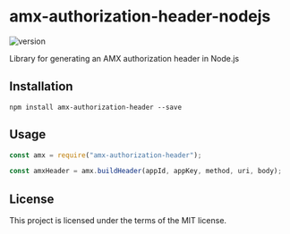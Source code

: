 # amx-authorization-header-nodejs

![version](https://img.shields.io/badge/version-1.0.2-green.svg?cacheSeconds=2592000)

Library for generating an AMX authorization header in Node.js

## Installation

```
npm install amx-authorization-header --save
```

## Usage

```javascript
const amx = require("amx-authorization-header");

const amxHeader = amx.buildHeader(appId, appKey, method, uri, body);
```

## License

This project is licensed under the terms of the MIT license.
